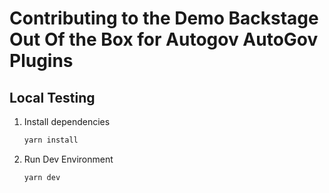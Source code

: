# Contributing to the Demo Backstage Out Of the Box for Autogov AutoGov Plugins

## Local Testing

1. Install dependencies

   ```zsh
   yarn install
   ```

1. Run Dev Environment

   ```zsh
   yarn dev
   ```
